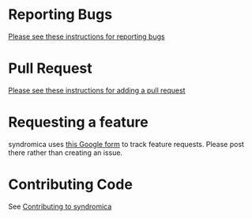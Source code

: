 # Reporting Bugs

[Please see these instructions for reporting bugs](https://github.com/Syndrobox/syndromica/issues/2760)

# Pull Request

[Please see these instructions for adding a pull request](https://syndromica.fandom.com/wiki/Using_Your_Local_Install_to_Modify_Syndromica's_Website_and_API)

# Requesting a feature

syndromica uses [this Google form](https://docs.google.com/forms/d/e/1FAIpQLScPhrwq_7P1C6PTrI3lbvTsvqGyTNnGzp1ugi1Ml0PFee_p5g/viewform?usp=sf_link) to track feature requests. Please post there rather than creating an issue.

# Contributing Code

See [Contributing to syndromica](https://syndromica.fandom.com/wiki/Contributing_to_Syndromica#Coders_.28Web_.26_Mobile.29)
